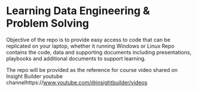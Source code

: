 # Learning Data Engineering & Problem Solving
Objective of the repo is to provide easy access to code that can be replicated on your 
laptop, whether it running Windows or Linux
Repo contains the code, data and supporting documents including 
presentations, playbooks and additional documents to 
support learning.

The repo will be provided as the reference for course video shared 
on Insight Builder youtube channelhttps://www.youtube.com/@insightbuilder/videos
